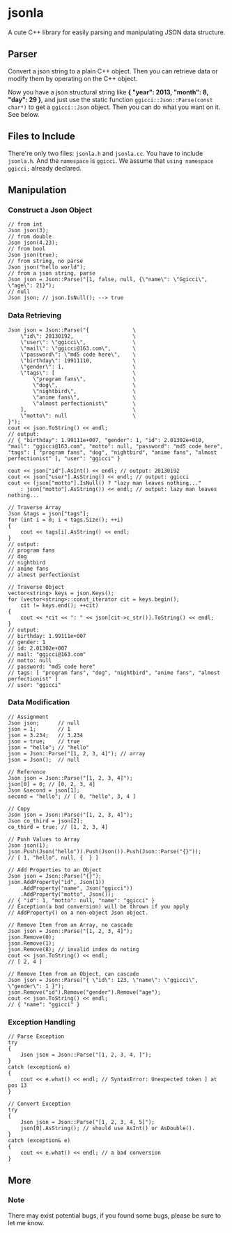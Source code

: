 jsonla
======

A cute C++ library for easily parsing and manipulating JSON data structure.

Parser
------
Convert a json string to a plain C++ object. Then you can retrieve data or modify them by operating on the C++ object.

Now you have a json structural string like **{ "year": 2013, "month": 8, "day": 29 }**, and just use
the static function `ggicci::Json::Parse(const char*)` to get a `ggicci::Json` object. Then you can do what you want on it. See below.

Files to Include
----------------
There're only two files: `jsonla.h` and `jsonla.cc`. You have to include `jsonla.h`. And the
`namespace` is `ggicci`. We assume that `using namespace ggicci;` already declared.


Manipulation
------------
### Construct a Json Object

	// from int
	Json json(3);
	// from double
	Json json(4.23);
	// from bool
	Json json(true);
	// from string, no parse
	Json json("hello world");
	// from a json string, parse
	Json json = Json::Parse("[1, false, null, {\"name\": \"Ggicci\", \"age\": 21}");
	// null
	Json json; // json.IsNull(); --> true

### Data Retrieving

	Json json = Json::Parse("{				\
		\"id\": 20130192,					\
		\"user\": \"ggicci\",				\
		\"mail\": \"ggicci@163.com\",		\
		\"password\": \"md5 code here\",	\
		\"birthday\": 19911110,				\
		\"gender\": 1, 						\
		\"tags\": [							\
			\"program fans\",				\
			\"dog\",						\
			\"nightbird\",					\
			\"anime fans\",					\
			\"almost perfectionist\"		\
		],									\
		\"motto\": null						\
	}");
	cout << json.ToString() << endl;
	// output: 
	// { "birthday": 1.99111e+007, "gender": 1, "id": 2.01302e+010, "mail": "ggicci@163.com", "motto": null, "password": "md5 code here", "tags": [ "program fans", "dog", "nightbird", "anime fans", "almost perfectionist" ], "user": "ggicci" }

	cout << json["id"].AsInt() << endl; // output: 20130192
	cout << json["user"].AsString() << endl; // output: ggicci
	cout << (json["motto"].IsNull() ? "lazy man leaves nothing..."
		: json["motto"].AsString()) << endl; // output: lazy man leaves nothing...

	// Traverse Array
	Json &tags = json["tags"];
	for (int i = 0; i < tags.Size(); ++i)
	{
		cout << tags[i].AsString() << endl;
	}
	// output:
	// program fans
	// dog
	// nightbird
	// anime fans
	// almost perfectionist

	// Traverse Object
	vector<string> keys = json.Keys();
	for (vector<string>::const_iterator cit = keys.begin();
		cit != keys.end(); ++cit)
	{
		cout << *cit << ": " << json[cit->c_str()].ToString() << endl;
	}
	// output:
	// birthday: 1.99111e+007
	// gender: 1
	// id: 2.01302e+007
	// mail: "ggicci@163.com"
	// motto: null
	// password: "md5 code here"
	// tags: [ "program fans", "dog", "nightbird", "anime fans", "almost perfectionist" ]
	// user: "ggicci"
	
### Data Modification

	// Assignment
	Json json;		// null
	json = 1;		// 1
	json = 3.234;	// 3.234
	json = true;	// true
	json = "hello";	// "hello"
	json = Json::Parse("[1, 2, 3, 4]"); // array
	json = Json();	// null

	// Reference
	Json json = Json::Parse("[1, 2, 3, 4]");
	json[0] = 0; // [0, 2, 3, 4]
	Json &second = json[1];
	second = "hello"; // [ 0, "hello", 3, 4 ]

	// Copy
	Json json = Json::Parse("[1, 2, 3, 4]");
	Json co_third = json[2];
	co_third = true; // [1, 2, 3, 4]

	// Push Values to Array
	Json json(1);
	json.Push(Json("hello")).Push(Json()).Push(Json::Parse("{}"));
	// [ 1, "hello", null, {  } ]

	// Add Properties to an Object
	Json json = Json::Parse("{}");
	json.AddProperty("id", Json(1))
		.AddProperty("name", Json("ggicci"))
		.AddProperty("motto", Json());
	// { "id": 1, "motto": null, "name": "ggicci" }
	// Exception(a bad conversion) will be thrown if you apply
	// AddProperty() on a non-object Json object.

	// Remove Item from an Array, no cascade
	Json json = Json::Parse("[1, 2, 3, 4]");
	json.Remove(0);
	json.Remove(1);
	json.Remove(8); // invalid index do noting
	cout << json.ToString() << endl;
	// [ 2, 4 ]

	// Remove Item from an Object, can cascade
	Json json = Json::Parse("{ \"id\": 123, \"name\": \"ggicci\", \"gender\": 1 }");
	json.Remove("id").Remove("gender").Remove("age");
	cout << json.ToString() << endl;
	// { "name": "ggicci" }

### Exception Handling
	
	// Parse Exception
	try
	{
		Json json = Json::Parse("[1, 2, 3, 4, ]");
	}
	catch (exception& e)
	{
		cout << e.what() << endl; // SyntaxError: Unexpected token ] at pos 13
	}

	// Convert Exception
	try
	{
		Json json = Json::Parse("[1, 2, 3, 4, 5]");
		json[0].AsString(); // should use AsInt() or AsDouble().
	}
	catch (exception& e)
	{
		cout << e.what() << endl; // a bad conversion
	}	

More
----
### Note
There may exist potential bugs, if you found some bugs, please be sure to let me know.

